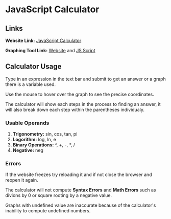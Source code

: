 # JavaScript Calculator

## Links

**Website Link:** [JavaScript Calculator](https://genjixinyu.github.io)

**Graphing Tool Link:** [Website](https://plotly.com) and [JS Script](https://cdn.plot.ly/plotly-latest.min.js)

## Calculator Usage

Type in an expression in the text bar and submit to get an answer or a graph there is a variable used. 

Use the mouse to hover over the graph to see the precise coordinates.

The calculator will show each steps in the process to finding an answer, it will also break down each step within the parentheses individualy.

### Usable Operands

1. **Trigonometry:** sin, cos, tan, pi
2. **Logorithm:** log, ln, e
3. **Binary Operations:** ^, +, -, *, /
4. **Negative:** neg

### Errors

If the website freezes try reloading it and if not close the browser and reopen it again.

The calculator will not compute **Syntax Errors** and **Math Errors** such as divions by 0 or square rooting by a negative value. 

Graphs with undefined value are inaccurate because of the calculator's inability to compute undefined numbers. 